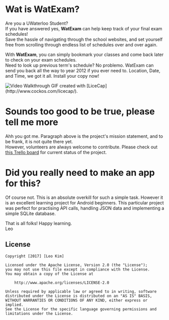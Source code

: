 # Wat is WatExam?
Are you a UWaterloo Student?  
If you have answered yes, **WatExam** can help keep track of your final exam schedules!  
Save the hassle of navigating through the school websites, and set yourself free from scrolling through endless list of schedules over and over again.  

With **WatExam**, you can simply bookmark your classes and come back later to check on your exam schedules.  
Need to look up previous term's schedule? No problemo. WatExam can send you back all the way to year 2012 if you ever need to. Location, Date, and Time, we got it all. Install your copy now!


<img src='http://i.imgur.com/vH60QVz.gif' title='Video Walkthrough' width='' alt='Video Walkthrough'/>  
GIF created with [LiceCap](http://www.cockos.com/licecap/).

# Sounds too good to be true, please tell me more
Ahh you got me. Paragraph above is the project's mission statement, and to be frank, it is not quite there yet.  
However, volunteers are always welcome to contribute. Please check out [this Trello board](https://trello.com/b/KKaCtaRZ/watexam) for current status of the project.


# Did you really need to make an app for this?
Of course not. This is an absolute overkill for such a simple task. However it is an excellent learning project for Android beginners. This particular project was perfect for practising API calls, handling JSON data and implementing a simple SQLite database.


That is all folks! Happy learning.  
Leo

## License

    Copyright [2017] [Leo Kim]

    Licensed under the Apache License, Version 2.0 (the "License");
    you may not use this file except in compliance with the License.
    You may obtain a copy of the License at

        http://www.apache.org/licenses/LICENSE-2.0

    Unless required by applicable law or agreed to in writing, software
    distributed under the License is distributed on an "AS IS" BASIS,
    WITHOUT WARRANTIES OR CONDITIONS OF ANY KIND, either express or implied.
    See the License for the specific language governing permissions and
    limitations under the License.






